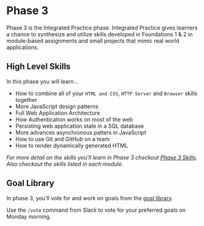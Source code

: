 # Phase 3

Phase 3 is the Integrated Practice phase. Integrated Practice gives learners a chance to synthesize and utilize skills developed in Foundations 1 & 2 in module-based assignments and small projects that mimic real world applications.

## High Level Skills

In this phase you will learn…

- How to combine all of your `HTML and CSS`, `HTTP Server` and `Browser` skills
together
- More JavaScript design patterns
- Full Web Application Architecture
- How Authentication works on most of the web
- Persisting web application state in a SQL database
- More advances asynchronous patters in JavaScript
- How to use Git and GitHub on a team
- How to render dynamically generated HTML


_For more detail on the skills you'll learn in Phase 3 checkout [Phase 3 Skills](./skills.md). Also checkout the skills listed in each module._


## Goal Library

In phase 3, you'll vote for and work on goals from the [goal library][jsdev].

Use the `/vote` command from Slack to vote for your preferred goals on Monday morning.

[jsdev]: http://jsdev.learnersguild.org/
